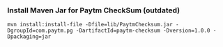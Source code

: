 ### Install Maven Jar for Paytm CheckSum (outdated)
```mvn install:install-file -Dfile=lib/PaytmChecksum.jar -DgroupId=com.paytm.pg -DartifactId=paytm-checksum -Dversion=1.0.0 -Dpackaging=jar```
